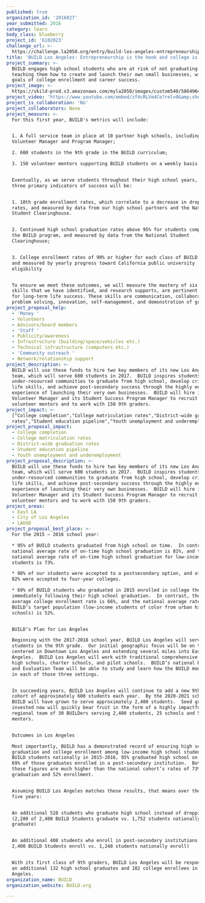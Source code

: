 ```yaml
---
published: true
organization_id: '2016027'
year_submitted: 2016
category: learn
body_class: blueberry
project_id: '6102023'
challenge_url: >-
  https://challenge.la2050.org/entry/build-los-angeles-entrepreneurship-is-the-hook-and-college-is-the-goal
title: 'BUILD Los Angeles: Entrepreneurship is the hook and college is the goal.  '
project_summary: >-
  BUILD engages high school students who are at risk of not graduating by
  teaching them how to create and launch their own small businesses, with the
  goals of college enrollment and career success.
project_image: >-
  https://skild-prod.s3.amazonaws.com/myla2050/images/custom540/5864964105741-team90.jpg
project_video: 'https://www.youtube.com/embed/zf4cRLVe4Co?rel=0&amp;showinfo=0'
project_is_collaboration: 'No'
project_collaborators: None
project_measure: >-
  For this first year, BUILD's metrics will include: 


  1. A full service team in place at 10 partner high schools, including the
  Volunteer Manager and Program Manager;

  2. 600 students in the 9th grade in the BUILD curriculum;

  3. 150 volunteer mentors supporting BUILD students on a weekly basis.  


  Eventually, as we serve students throughout their high school years, BUILD’s
  three primary indicators of success will be: 


  1. 10th grade enrollment rates, which correlate to a decrease in dropout
  rates, and measured by data from our high school partners and the National
  Student Clearinghouse. 


  2. Continued high school graduation rates above 95% for students completing
  the BUILD program, and measured by data from the National Student
  Clearinghouse;


  3. College enrollment rates of 90% or higher for each class of BUILD seniors,
  and measured by yearly progress toward California public university
  eligibility


  To ensure we meet these outcomes, we will measure the mastery of six (6)
  skills that we have identified, and research supports, are pertinent to master
  for long-term life success. These skills are communication, collaboration,
  problem solving, innovation, self-management, and demonstration of grit.
project_proposal_help:
  - 'Money '
  - Volunteers
  - Advisors/board members
  - 'Staff '
  - Publicity/awareness
  - Infrastructure (building/space/vehicles etc.)
  - Technical infrastructure (computers etc.)
  - 'Community outreach '
  - Network/relationship support
project_description: >-
  BUILD will use these funds to hire two key members of its new Los Angeles
  team, which will serve 600 students in 2017.  BUILD inspires students from
  under-resourced communities to graduate from high school, develop critical
  life skills, and achieve post-secondary success through the highly engaging
  experience of launching their very own businesses.  BUILD will hire its
  Volunteer Manager and its Student Success Program Manager to recruit 150
  volunteer mentors and to work with 150 9th graders.
project_impact: >-
  ["College completion","College matriculation rates","District-wide graduation
  rates","Student education pipeline","Youth unemployment and underemployment"]
project_proposal_impact:
  - College completion
  - College matriculation rates
  - District-wide graduation rates
  - Student education pipeline
  - Youth unemployment and underemployment
project_proposal_description: >-
  BUILD will use these funds to hire two key members of its new Los Angeles
  team, which will serve 600 students in 2017.  BUILD inspires students from
  under-resourced communities to graduate from high school, develop critical
  life skills, and achieve post-secondary success through the highly engaging
  experience of launching their very own businesses.  BUILD will hire its
  Volunteer Manager and its Student Success Program Manager to recruit 150
  volunteer mentors and to work with 150 9th graders.
project_areas:
  - East LA
  - City of Los Angeles
  - LAUSD
project_proposal_best_place: >-
  For the 2015 – 2016 school year:

  * 95% of BUILD students graduated from high school on time.  In contrast, the
  national average rate of on-time high school graduation is 81%, and the
  national average rate of on-time high school graduation for low-income
  students is 73%.

  * 98% of our students were accepted to a postsecondary option, and of those,
  82% were accepted to four-year colleges.

  * 69% of BUILD students who graduated in 2015 enrolled in college the Fall
  immediately following their high school graduation.  In contrast, the national
  average college enrollment rate is 66%, and the national average rate for
  BUILD’s target population (low-income students of color from urban high
  schools) is 52%.


  BUILD’s Plan for Los Angeles

  Beginning with the 2017-2018 school year, BUILD Los Angeles will serve 600
  students in the 9th grade.  Our initial geographic focus will be on the region
  centered in Downtown Los Angeles and extending several miles into East Los
  Angeles.  BUILD Los Angeles will work with traditional comprehensive public
  high schools, charter schools, and pilot schools.  BUILD’s national Research
  and Evaluation Team will be able to study and learn how the BUILD model works
  in each of those three settings.  


  In succeeding years, BUILD Los Angeles will continue to add a new 9th grade
  cohort of approximately 600 students each year.  By the 2020-2021 school year,
  BUILD will have grown to serve approximately 2,400 students.  Seed grants
  invested now will quickly bear fruit in the form of a highly impactful
  regional team of 30 BUILDers serving 2,400 students, 25 schools and 500
  mentors.  


  Outcomes in Los Angeles

  Most importantly, BUILD has a demonstrated record of ensuring high school
  graduation and college enrollment among low-income high school students.  Of
  BUILD students nationally in 2015-2016, 95% graduated high school on time and
  69% of those graduates enrolled in a post-secondary institution.  Both of
  those figures are much higher than the national cohort’s rates of 73%
  graduation and 52% enrollment.


  Assuming BUILD Los Angeles matches these results, that means over the next
  five years:


  An additional 528 students who graduate high school instead of dropping out
  (2,280 of 2,400 BUILD Students graduate vs. 1,752 students nationally
  graduate)


  An additional 408 students who enroll in post-secondary institutions (1,656 of
  2,400 BUILD Students enroll vs. 1,248 students nationally enroll)


  With its first class of 9th graders, BUILD Los Angeles will be responsible for
  an additional 132 high school graduates and 102 college enrollees in Los
  Angeles.
organization_name: BUILD
organization_website: BUILD.org

---
```

